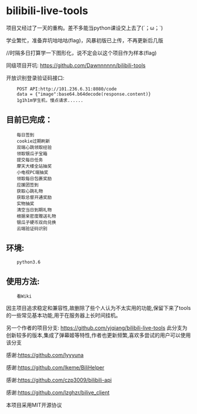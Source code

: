 # bilibili-live-tools


项目又经过了一天的重构。差不多能当python课设交上去了(´；ω；`)

学业繁忙，准备弃坑咕咕咕(flag)，风暴初版已上传，不再更新后几版

//时隔多日打算学一下图形化，说不定会以这个项目作为样本(flag)

同级项目开坑: https://github.com/Dawnnnnnn/bilibili-tools

开放识别登录验证码接口:

        POST API:http://101.236.6.31:8080/code
        data = {"image":base64.b64decode(response.content)}
        1g1h1m学生机，慢点请求......

目前已完成：
------

        每日签到
        cookie过期刷新
        双端心跳领取经验
        领取银瓜子宝箱
        提交每日任务
        摩天大楼全站抽奖
        小电视PC端抽奖
        领取每日包裹奖励
        应援团签到
        获取心跳礼物
        获取总督开通奖励
        实物抽奖
        清空当日到期礼物
        根据亲密度赠送礼物
        银瓜子硬币双向兑换
        云端验证码识别


环境:
------  
        python3.6
  
    
使用方法:
------

        看Wiki

因主项目追求稳定和兼容性,故删除了些个人认为不太实用的功能,保留下来了tools的一些常见基本功能,用于在服务器上长时间挂机。

另一个作者的项目分支: https://github.com/yjqiang/bilibili-live-tools
此分支为创新较多的版本,集成了弹幕姬等特性,作者也更新频繁,喜欢多尝试的用户可以使用该分支

感谢:https://github.com/lyyyuna

感谢:https://github.com/lkeme/BiliHelper

感谢:https://github.com/czp3009/bilibili-api

感谢:https://github.com/lzghzr/bilive_client


本项目采用MIT开源协议